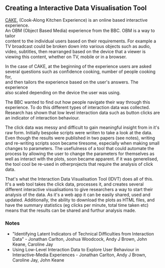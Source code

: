 ## Creating a Interactive Data Visualisation Tool

[CAKE](https://www.bbc.co.uk/taster/pilots/cook-along-kitchen-experience), (Cook-Along Kitchen Experience) is an online based interactive experience.  
An OBM (Object Based Media) experience from the BBC. OBM is a way to tailor  
content to the individual users based on their requirements. For example a  
TV broadcast could be broken down into various objects such as audio,  
video, subtitles, then rearranged based on the device that a viewer is  
viewing this content, whether on TV, mobile or in a browser.

In the case of CAKE, at the beginning of the experience users are asked  
several questions such as confidence cooking, number of people cooking for,  
and then tailors the experience based on the user's answers. The experience  
also scaled depending on the device the user was using.

The BBC wanted to find out how people navigate their way through this  
experience. To do this different types of interaction data was collected. 
Research has shown that low level interaction data such as button clicks 
are an indicator of interaction behaviour.

The click data was messy and difficult to gain meaningful insight from in it's raw form.
Initially bespoke scripts were wriiten to take a look at the data. Even though the results 
were published in two papers (see notes), writing and re-writing scripts soon became tiresome,
especially when making small changes to parameters. The usefiulness of a tool that 
could automate the process by allowing the user to change the parameters for themselves as well
 as interact with the plots, soon became apparent. if it was generelised, the tool cool 
 be re-used in otherprojects that require the
analysis of click data.

That's what the Interaction Data Visualisation Tool (IDVT) does all of this. It's a web tool
takes the click data, processes it, and creates several different interactive visualisations to
give researchers a way to start their analysis
of the data. As it's a web app it can be easily shared, used and updated. Additionally, the
ability to download the plots as HTML files, and have the summary statistics (eg clicks per
minute, total time taken etc) means that the results can be shared and furthur analysis made.

### Notes
* "Identifying Latent Indicators of Technical Difficulties from Interaction Data" -  Jonathan Carlton, Joshua Woodcock, Andy J Brown, John Keane, Caroline Jay
* Using Low-Level Interaction Data to Explore User Behaviour in Interactive-Media Experiences - Jonathan Carlton, Andy J Brown, Caroline Jay, John Keane 